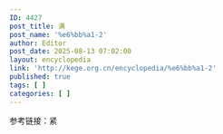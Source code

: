 ```yaml
---
ID: 4427
post_title: 满
post_name: '%e6%bb%a1-2'
author: Editor
post_date: 2025-08-13 07:02:00
layout: encyclopedia
link: 'http://kege.org.cn/encyclopedia/%e6%bb%a1-2'
published: true
tags: [ ]
categories: [ ]
---
```

参考链接：紧